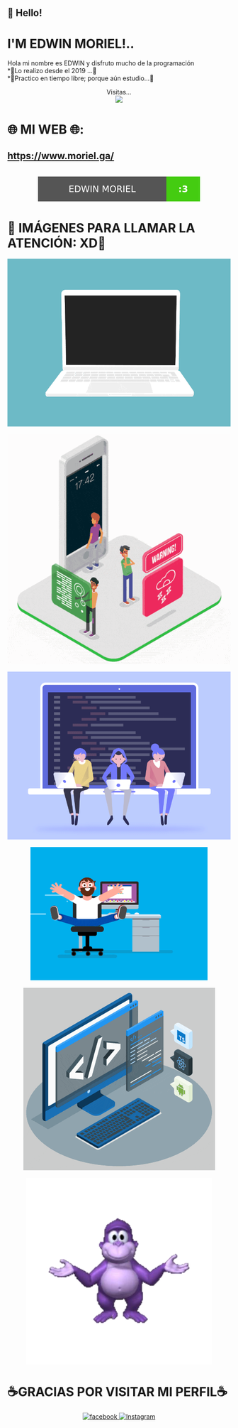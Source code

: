 ## 👋 Hello!
#  I'M EDWIN MORIEL!..

Hola mi nombre es EDWIN y disfruto mucho de la programación </br>
*🐳Lo realizo desde el 2019 ...🐳 </br> 
*🤖Practico en tiempo libre; porque aún estudio...🤖





<p align="center"> 
Visitas...<br>
  <img src="https://profile-counter.glitch.me/sagar-viradiya/count.svg" />

# 🌐 MI WEB 🌐: 
  ## https://www.moriel.ga/
  
 <p align="center"> <br>
   <img src="https://raw.githubusercontent.com/Im-Edwin/Im-Edwin/main/README/website.svg"  />

# 🎈 IMÁGENES PARA LLAMAR LA ATENCIÓN: XD🎈 
<p align="center">
  <img src="https://raw.githubusercontent.com/Im-Edwin/Im-Edwin/main/README/code.gif">
</p>
<p align="center">
  <img src="https://raw.githubusercontent.com/Im-Edwin/Im-Edwin/main/README/1eb8dff28222a11acc3a1926a94d26fd.gif">
</p>
<p align="center">
  <img src="https://raw.githubusercontent.com/Im-Edwin/Im-Edwin/main/README/developers-gif-showcase.gif">
</p>
<p align="center">
  <img src="https://raw.githubusercontent.com/Im-Edwin/Im-Edwin/main/README/coder.gif">
</p>
<p align="center">
  <img src="https://raw.githubusercontent.com/Im-Edwin/Im-Edwin/main/README/techstack.gif">
</p>
<p align="center">
  <img src="https://raw.githubusercontent.com/Im-Edwin/web/main/d.png">
</p>
<p align="center"> 
  
# ☕GRACIAS POR VISITAR MI PERFIL☕
<p align="center">
  <a href="https://facebook.com/edwinmoriel20" target="_blank">
    <img src="https://img.shields.io/badge/facebook-%231DA1F2.svg?&style=for-the-badge&logo=facebook&logoColor=white&color=071A2C" alt="facebook"/>


  <a href="https://instagram.com/moriel_esteban" target="_blank">
    <img src="https://img.shields.io/badge/instagram-%23E4405F.svg?&style=for-the-badge&logo=instagram&logoColor=white&color=071A2C" alt="Instagram"/>
  </a>

</p>
  
